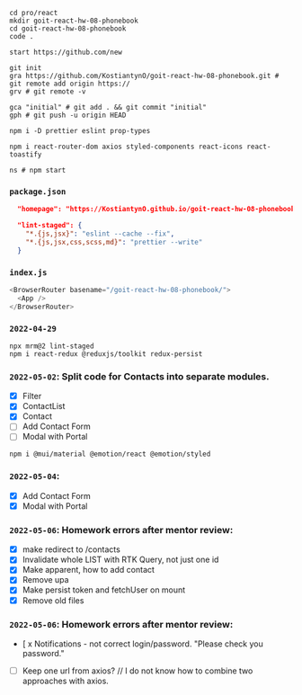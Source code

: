 ```shell
cd pro/react
mkdir goit-react-hw-08-phonebook
cd goit-react-hw-08-phonebook
code .

start https://github.com/new

git init
gra https://github.com/KostiantynO/goit-react-hw-08-phonebook.git # git remote add origin https://
grv # git remote -v

gca "initial" # git add . && git commit "initial"
gph # git push -u origin HEAD

npm i -D prettier eslint prop-types

npm i react-router-dom axios styled-components react-icons react-toastify

ns # npm start
```

### `package.json`

```json
  "homepage": "https://KostiantynO.github.io/goit-react-hw-08-phonebook/",

  "lint-staged": {
    "*.{js,jsx}": "eslint --cache --fix",
    "*.{js,jsx,css,scss,md}": "prettier --write"
  }
```

### `index.js`

```js
<BrowserRouter basename="/goit-react-hw-08-phonebook/">
  <App />
</BrowserRouter>
```

### `2022-04-29`

```shell
npx mrm@2 lint-staged
npm i react-redux @reduxjs/toolkit redux-persist
```

### `2022-05-02`: Split code for Contacts into separate modules.

- [x] Filter
- [x] ContactList
- [x] Contact
- [ ] Add Contact Form
- [ ] Modal with Portal

```shell
npm i @mui/material @emotion/react @emotion/styled
```

### `2022-05-04`:

- [x] Add Contact Form
- [x] Modal with Portal

### `2022-05-06`: Homework errors after mentor review:

- [x] make redirect to /contacts
- [x] Invalidate whole LIST with RTK Query, not just one id
- [x] Make apparent, how to add contact
- [x] Remove upa
- [x] Make persist token and fetchUser on mount
- [x] Remove old files

### `2022-05-06`: Homework errors after mentor review:

- [ x Notifications - not correct login/password. "Please check you password."
- [ ] Keep one url from axios? // I do not know how to combine two approaches
      with axios.
